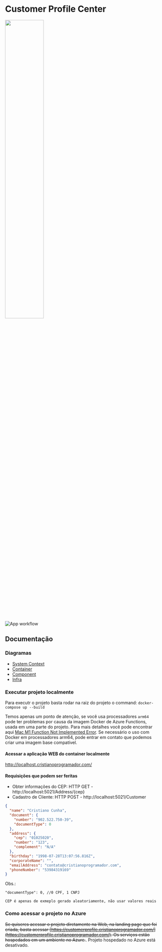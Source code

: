 # Customer Profile Center

<img src="https://i.imgur.com/YCKVzCE.png" width="50%">

![App workflow](https://github.com/CristianoRC/CustomerProfileCenter/actions/workflows/azure-staticwebapp.yml/badge.svg)

## Documentação

### Diagramas

- [System Context](./Docs/1%20-%20System%20Context/)
- [Container](./Docs/2%20-%20Container/)
- [Component](./Docs/3%20-%20Componente/)
- [Infra](./Docs/Infra/)

### Executar projeto localmente

Para executr o projeto basta rodar na raiz do projeto o command: `docker-compose up --build`

Temos apenas um ponto de atenção, se você usa processadores `arm64` pode ter problemas por causa da imagem Docker de Azure Functions, usada em uma parte do projeto. Para mais detalhes você pode encontrar aqui [Mac M1 Function Not Implemented Error](https://github.com/docker/for-mac/issues/5328).
Se necessário o uso com Docker em processadores arm64, pode entrar em contato que podemos criar uma imagem base compatível.

#### **Acessar a aplicação WEB do container localmente**

http://localhost.cristianoprogramador.com/

#### **Requisições que podem ser feritas**

- Obter informações do CEP: HTTP GET - http://localhost:5021/Address/{cep}
- Cadastro de Cliente: HTTP POST - http://localhost:5021/Customer

```json
{
  "name": "Cristiano Cunha",
  "document": {
    "number": "902.522.750-39",
    "documentType": 0
  },
  "address": {
    "cep": "01025020",
    "number": "123",
    "complement": "N/A"
  },
  "birthday": "1998-07-28T13:07:56.816Z",
  "corporateName": "",
  "emailAddress": "contato@cristianoprogramador.com",
  "phoneNumber": "53984319169"
}
```

Obs.:

`"documentType": 0, //0 CPF, 1 CNPJ`

`CEP é apenas de exmeplo gerado aleatoriamente, não usar valores reais`

### Como acessar o projeto no Azure

<strike>Se quiseres acessar o projeto diretamente na Web, na landing page que foi criada, basta acessar [https://customerprofile.cristianoprogramador.com/](https://customerprofile.cristianoprogramador.com/). Os serviços estão hospedados em um ambiente no Azure.</strike>. Projeto hospedado no Azure está desativado.

